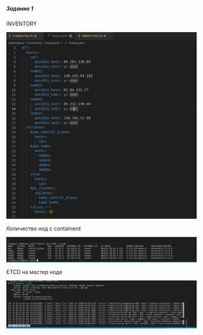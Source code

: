 ##### Задание 1
INVENTORY

![](img/1-1.PNG)


Количество нод с containerd

![](img/1-2.PNG)

ETCD на мастер ноде

![](img/1-3.PNG)